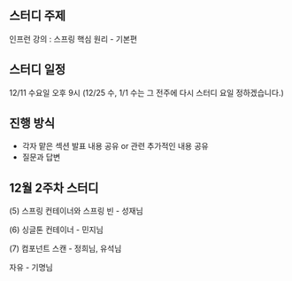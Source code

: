 
## 스터디 주제
인프런 강의 : 스프링 핵심 원리 - 기본편

## 스터디 일정
12/11 수요일 오후 9시
(12/25 수, 1/1 수는 그 전주에 다시 스터디 요일 정하겠습니다.)

## 진행 방식
- 각자 맡은 섹션 발표 내용 공유 or 관련 추가적인 내용 공유 
- 질문과 답변



## 12월 2주차 스터디

(5) 스프링 컨테이너와 스프링 빈 - 성재님

(6) 싱글톤 컨테이너 - 민지님

(7) 컴포넌트 스캔 - 정희님, 유석님

자유 - 기명님






